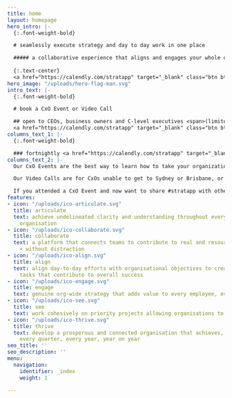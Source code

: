 ```yaml
---
title: home
layout: homepage
hero_intro: |-
  {:.font-weight-bold}

  # seamlessly execute strategy and day to day work in one place

  ##### a collaborative experience that aligns and engages your whole organisation
  
  {:.text-center}
  <a href="https://calendly.com/stratapp" target="_blank" class="btn btn-danger rounded-pill">Book an event</a>
hero_image: "/uploads/hero-flag-man.svg"
intro_text: |-
  {:.font-weight-bold}

  # book a CxO Event or Video Call

  ## open to CEOs, business owners and C-level executives <span>(limited availability)</span>
  <a href="https://calendly.com/stratapp" target="_blank" class="btn btn-danger rounded-pill mt-3">Book an event</a>
columns_text_1: |-
  {:.font-weight-bold}

  ### fortnightly <a href="https://calendly.com/stratapp" target="_blank">CxO Events</a> in Brisbane and Sydney, or a weekly Video Call most Fridays - see the product, meet a co-founder and hear from other CxOs and business owners
columns_text_2: |-
  Our CxO Events are the best way to learn how to take your organization to the next level - achieving org-wide alignment and collaboration like never before.

  Our Video Calls are for CxOs unable to get to Sydney or Brisbane, or for those of you based in international time zones.  We try to limit the Video Calls to 12 attendees, to allow plenty of opportunity for Q&A and sharing insights between attendees.

  If you attended a CxO Event and now want to share #stratapp with other senior executives, these weekly Video Calls are an easy next step.
features:
- icon: "/uploads/ico-articulate.svg"
  title: articulate
  text: achieve undelineated clarity and understanding throughout every tier of your
    organisation
- icon: "/uploads/ico-collaborate.svg"
  title: collaborate
  text: a platform that connects teams to contribute to real and resource worthy outcomes
    - without distraction
- icon: "/uploads/ico-align.svg"
  title: align
  text: align day-to-day efforts with organisational objectives to create meaningful
    tasks that contribute to overall success
- icon: "/uploads/ico-engage.svg"
  title: engage
  text: genuine org-wide strategy that adds value to every employee, every day
- icon: "/uploads/ico-see.svg"
  title: see
  text: work cohesively on priority projects allowing organisations to move forward
- icon: "/uploads/ico-thrive.svg"
  title: thrive
  text: develop a prosperous and connected organisation that achieves, every day,
    every quarter, every year, year on year
seo_title: ''
seo_description: ''
menu:
  navigation:
    identifier: _index
    weight: 1

---
```

